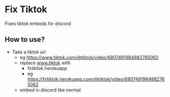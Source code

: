 # Fix Tiktok

Fixes tiktok embeds for discord

## How to use?

- Take a tiktok url
  - eg https://www.tiktok.com/@tiktok/video/6807491984882765062
  - replace www.tiktok with
    - fxtiktok.herokuapp
    - eg https://fxtiktok.herokuapp.com/@tiktok/video/6807491984882765062
  - embed in discord like normal
